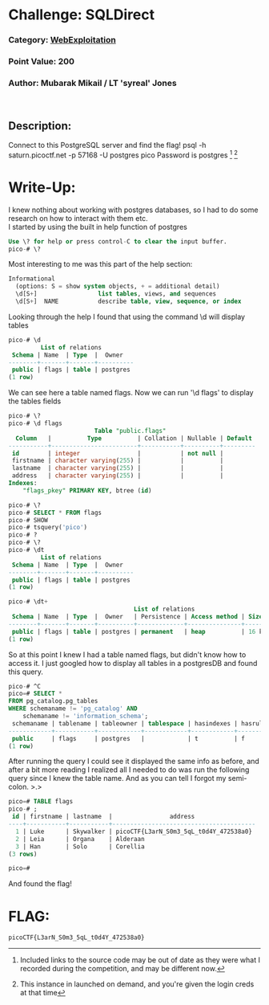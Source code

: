 # **Challenge:** SQLDirect


### **Category:** [WebExploitation](../)
### **Point Value:** 200
### **Author:** Mubarak Mikail / LT 'syreal' Jones
<br>

## **Description:**

Connect to this PostgreSQL server and find the flag! psql -h saturn.picoctf.net -p 57168 -U postgres pico Password is postgres [^1] [^2]  


# **Write-Up:**
I knew nothing about working with postgres databases, so I had to do some research on how to interact with them etc.  
I started by using the built in help function of postgres
```sql
Use \? for help or press control-C to clear the input buffer.
pico-# \?
```  

Most interesting to me was this part of the help section:  
```sql
Informational
  (options: S = show system objects, + = additional detail)
  \d[S+]                 list tables, views, and sequences
  \d[S+]  NAME           describe table, view, sequence, or index

```
Looking through the help I found that using the command \d will display tables

```sql
pico-# \d
         List of relations
 Schema | Name  | Type  |  Owner   
--------+-------+-------+----------
 public | flags | table | postgres
(1 row)
```  
We can see here a table named flags.  Now we can run '\d flags' to display the tables fields  

```sql
pico-# \?
pico-# \d flags
                        Table "public.flags"
  Column   |          Type          | Collation | Nullable | Default 
-----------+------------------------+-----------+----------+---------
 id        | integer                |           | not null | 
 firstname | character varying(255) |           |          | 
 lastname  | character varying(255) |           |          | 
 address   | character varying(255) |           |          | 
Indexes:
    "flags_pkey" PRIMARY KEY, btree (id)

pico-# \?
pico-# SELECT * FROM flags
pico-# SHOW
pico-# tsquery('pico')
pico-# ?
pico-# \?
pico-# \dt
         List of relations
 Schema | Name  | Type  |  Owner   
--------+-------+-------+----------
 public | flags | table | postgres
(1 row)

pico-# \dt+
                                   List of relations
 Schema | Name  | Type  |  Owner   | Persistence | Access method | Size  | Description 
--------+-------+-------+----------+-------------+---------------+-------+-------------
 public | flags | table | postgres | permanent   | heap          | 16 kB | 
(1 row)
```  
  
So at this point I knew I had a table named flags, but didn't know how to access it.  I just googled how to display all tables in a postgresDB and found this query.
```sql
pico-# ^C
pico=# SELECT *
FROM pg_catalog.pg_tables
WHERE schemaname != 'pg_catalog' AND 
    schemaname != 'information_schema';
 schemaname | tablename | tableowner | tablespace | hasindexes | hasrules | hastriggers | rowsecurity 
------------+-----------+------------+------------+------------+----------+-------------+-------------
 public     | flags     | postgres   |            | t          | f        | f           | f
(1 row)
```  
  
After running the query I could see it displayed the same info as before, and after a bit more reading I realized all I needed to do was run the following query since I knew the table name.  And as you can tell I forgot my semi-colon. >.>

```sql
pico=# TABLE flags
pico-# ;
 id | firstname | lastname  |                address                 
----+-----------+-----------+----------------------------------------
  1 | Luke      | Skywalker | picoCTF{L3arN_S0m3_5qL_t0d4Y_472538a0}
  2 | Leia      | Organa    | Alderaan
  3 | Han       | Solo      | Corellia
(3 rows)

pico=# 
```

And found the flag!

# **FLAG:** 
```
picoCTF{L3arN_S0m3_5qL_t0d4Y_472538a0}
```

[^1]: Included links to the source code may be out of date as they were what I recorded during the competition, and may be different now.  
[^2]: This instance in launched on demand, and you're given the login creds at that time